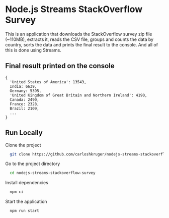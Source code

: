 
# Node.js Streams StackOverflow Survey

This is an application that downloads the StackOverflow survey zip file (~110MB), extracts it, reads the CSV file, groups and counts the data by country, sorts the data and prints the final result to the console. And all of this is done using Streams.

## Final result printed on the console

```
{
  'United States of America': 13543,
  India: 6639,
  Germany: 5395,
  'United Kingdom of Great Britain and Northern Ireland': 4190,
  Canada: 2490,
  France: 2328,
  Brazil: 2109,
  ...
}
```

## Run Locally

Clone the project

```bash
  git clone https://github.com/carloshkruger/nodejs-streams-stackoverflow-survey.git
```

Go to the project directory

```bash
  cd nodejs-streams-stackoverflow-survey
```

Install dependencies

```bash
  npm ci
```

Start the application

```bash
  npm run start
```

